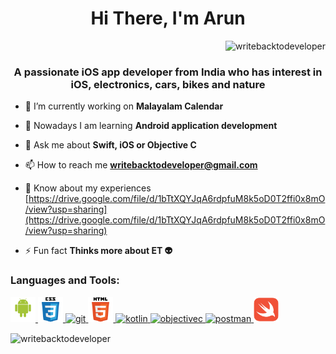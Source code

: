 <h1 align="center">Hi There, I'm Arun</h1>
<p align="right"> <img src="https://komarev.com/ghpvc/?username=writebacktodeveloper&label=Profile%20views&color=0e75b6&style=flat" alt="writebacktodeveloper" /> </p>
<h3 align="center">A passionate iOS app developer from India who has interest in iOS, electronics, cars, bikes and nature </h3>


- 🔭 I’m currently working on **Malayalam Calendar**

- 🌱 Nowadays I am learning **Android application development**

- 💬 Ask me about **Swift, iOS or Objective C**

- 📫 How to reach me **writebacktodeveloper@gmail.com**

- 📄 Know about my experiences [https://drive.google.com/file/d/1bTtXQYJqA6rdpfuM8k5oD0T2ffi0x8mO/view?usp=sharing](https://drive.google.com/file/d/1bTtXQYJqA6rdpfuM8k5oD0T2ffi0x8mO/view?usp=sharing)

- ⚡ Fun fact **Thinks more about ET 👽**


<h3 align="left">Languages and Tools:</h3>

<p align="left"> <a href="https://developer.android.com" target="_blank" rel="noreferrer"> <img src="https://raw.githubusercontent.com/devicons/devicon/master/icons/android/android-original-wordmark.svg" alt="android" width="40" height="40"/> </a> <a href="https://www.w3schools.com/css/" target="_blank" rel="noreferrer"> <img src="https://raw.githubusercontent.com/devicons/devicon/master/icons/css3/css3-original-wordmark.svg" alt="css3" width="40" height="40"/> </a> <a href="https://git-scm.com/" target="_blank" rel="noreferrer"> <img src="https://www.vectorlogo.zone/logos/git-scm/git-scm-icon.svg" alt="git" width="40" height="40"/> </a> <a href="https://www.w3.org/html/" target="_blank" rel="noreferrer"> <img src="https://raw.githubusercontent.com/devicons/devicon/master/icons/html5/html5-original-wordmark.svg" alt="html5" width="40" height="40"/> </a> <a href="https://kotlinlang.org" target="_blank" rel="noreferrer"> <img src="https://www.vectorlogo.zone/logos/kotlinlang/kotlinlang-icon.svg" alt="kotlin" width="40" height="40"/> </a> <a href="https://developer.apple.com/library/archive/documentation/Cocoa/Conceptual/ProgrammingWithObjectiveC/Introduction/Introduction.html" target="_blank" rel="noreferrer"> <img src="https://www.vectorlogo.zone/logos/apple_objectivec/apple_objectivec-icon.svg" alt="objectivec" width="40" height="40"/> </a> <a href="https://postman.com" target="_blank" rel="noreferrer"> <img src="https://www.vectorlogo.zone/logos/getpostman/getpostman-icon.svg" alt="postman" width="40" height="40"/> </a> <a href="https://developer.apple.com/swift/" target="_blank" rel="noreferrer"> <img src="https://raw.githubusercontent.com/devicons/devicon/master/icons/swift/swift-original.svg" alt="swift" width="40" height="40"/> </a> </p>


<p><img align="center" src="https://github-readme-stats.vercel.app/api/top-langs?username=writebacktodeveloper&show_icons=true&locale=en&layout=compact" alt="writebacktodeveloper" /></p>

